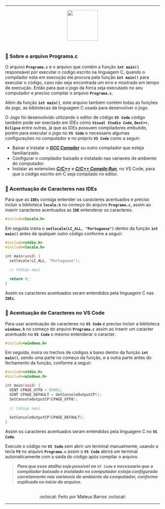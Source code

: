 ***

<div align="center">
  <img src="https://cdn.jsdelivr.net/gh/devicons/devicon/icons/c/c-original.svg" width="100"/>
</div>

<br>

### 📃 Sobre o arquivo Programa.c


O arquivo **`Programa.c`** e o arquivo que contém a função **`int main()`** responsável por executar o codigo escrito na linguagem C, quando o compilador esta em execução ele procura pela função **`int main()`** para executar o código, caso não seja encontrada um erro e mostrado em tempo de execução. Então para que o jogo da forca seja executado no seu computador e preciso compilar o arquivo **`Programa.c`**.

Além da função **`int main()`**, este arquivo também contém todas as funções do jogo, as bibliotecas da linguagem C usada para desenvolver o jogo.

O Jogo foi desenvolvido utilizando o editor de código **`VS Code`** código também pode ser exectado em IDEs como **`Visual Studio Code`**, **`DevC++`**, **`Eclipse`** entre outras, já que as IDEs possuem compiladores embutido, porém para executar o jogo no **`VS Code`** e necessario algumas configurações no computador e no próprio **`VS Code`** como a seguir:

* Baixar e instalar o ***[GCC Compiler](https://www.baixaki.com.br/linux/download/gcc.htm)*** ou outro compilador que esteja familiarizado.
* Configurar o compilador baixado e instalado nas variaveis de ambiente do computador.
* Instalar as extensões ***[C/C++](https://marketplace.visualstudio.com/items?itemName=ms-vscode.cpptools)*** e ***[C/C++ Compile Run](https://marketplace.visualstudio.com/items?itemName=danielpinto8zz6.c-cpp-compile-run)***, no VS Code, para que o código escrito em C seja compilado no editor.

##

### 🔣 Acentuação de Caracteres nas IDEs

Para que as **`IDEs`** consiga entender os caracteres acentuados e preciso incluir a biblioteca **`locale.h`** no começo do arquivo **`Programa.c`**, assim ao inserir  caracteres acentuados as **`IDE`** entenderar os caracteres.

```C
#include<locale.h>
```

Em seguida insira o **`setlocale(LC_ALL, "Portuguese")`** dentro da função **`int main()`** antes de qualquer outro código conforme a seguir:

```C
#include<stdio.h>
#include<locale.h>

int main(void) {
  setlocale(LC_ALL, "Portuguese");
  
  // Código aqui
  
  return 0;
}
```
Assim os caracteres acentuados seram entendidos pela linguagem C nas **`IDEs`**.

##

### 🔣 Acentuação de Caracteres no VS Code

Para usar acentuação de caracteres no **`VS Code`** e preciso incluir a biblioteca **`windows.h`** no começo do arquivo **`Programa.c`** assim ao inserir um caracter acentuado no **`VS Code`** o mesmo entenderar o caracter.

```C
#include<windows.h>
```
Em seguida, insira os trechos de códigos a baixo dentro da função **`int main()`**, sendo uma parte no começo da função, e a outra parte antes do fechamento da função, conforme a seguir:

```C
#include<stdio.h>
#include<windows.h>

int main(void) {
  UINT CPAGE_UTF8 = 65001;
  UINT CPAGE_DEFAULT = GetConsoleOutputCP();
  SetConsoleOutputCP(CPAGE_UTF8);
  
  // Código aqui
  
  SetConsoleOutputCP(CPAGE_DEFAULT);
}
```
Assim os caracteres acentuados seram entendidos pela linguagem C no **`VS Code`**.

Execute o código no **`VS Code`** sem abrir um terminal manualmente, usando a tecla **`F8`** no arquivo **`Programa.c`** assim o **`VS Code`** abrirá um terminal automaticamente com a saida do código após compilar o arquivo. 

> ***Para que esse atalho seja possivel no **`VS Code`** e necessario que o compilador baixado e instalado no computador esteja configurado corretamente nas variaveis de ambiente do computador, conforme explicado no início do arquivo.***

<br>

<div align="center">
    :octocat: Feito por Mateus Barros :octocat:
</div>

***
